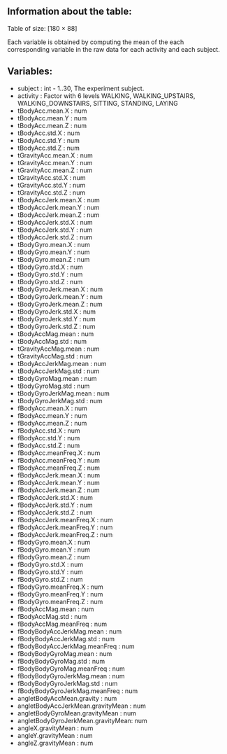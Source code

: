 ## Information about the table:
Table of size: [180 × 88]

Each variable is obtained by computing the mean of the each corresponding variable in the raw data for each activity and each subject.

## Variables:
-  subject                           : int - 1..30, The experiment subject.
-  activity                          : Factor with 6 levels WALKING, WALKING_UPSTAIRS, WALKING_DOWNSTAIRS, SITTING, STANDING, LAYING
-  tBodyAcc.mean.X                   : num
-  tBodyAcc.mean.Y                   : num
-  tBodyAcc.mean.Z                   : num
-  tBodyAcc.std.X                    : num
-  tBodyAcc.std.Y                    : num
-  tBodyAcc.std.Z                    : num
-  tGravityAcc.mean.X                : num
-  tGravityAcc.mean.Y                : num
-  tGravityAcc.mean.Z                : num
-  tGravityAcc.std.X                 : num
-  tGravityAcc.std.Y                 : num
-  tGravityAcc.std.Z                 : num
-  tBodyAccJerk.mean.X               : num
-  tBodyAccJerk.mean.Y               : num
-  tBodyAccJerk.mean.Z               : num
-  tBodyAccJerk.std.X                : num
-  tBodyAccJerk.std.Y                : num
-  tBodyAccJerk.std.Z                : num
-  tBodyGyro.mean.X                  : num
-  tBodyGyro.mean.Y                  : num
-  tBodyGyro.mean.Z                  : num
-  tBodyGyro.std.X                   : num
-  tBodyGyro.std.Y                   : num
-  tBodyGyro.std.Z                   : num
-  tBodyGyroJerk.mean.X              : num
-  tBodyGyroJerk.mean.Y              : num
-  tBodyGyroJerk.mean.Z              : num
-  tBodyGyroJerk.std.X               : num
-  tBodyGyroJerk.std.Y               : num
-  tBodyGyroJerk.std.Z               : num
-  tBodyAccMag.mean                  : num
-  tBodyAccMag.std                   : num
-  tGravityAccMag.mean               : num
-  tGravityAccMag.std                : num
-  tBodyAccJerkMag.mean              : num
-  tBodyAccJerkMag.std               : num
-  tBodyGyroMag.mean                 : num
-  tBodyGyroMag.std                  : num
-  tBodyGyroJerkMag.mean             : num
-  tBodyGyroJerkMag.std              : num
-  fBodyAcc.mean.X                   : num
-  fBodyAcc.mean.Y                   : num
-  fBodyAcc.mean.Z                   : num
-  fBodyAcc.std.X                    : num
-  fBodyAcc.std.Y                    : num
-  fBodyAcc.std.Z                    : num
-  fBodyAcc.meanFreq.X               : num
-  fBodyAcc.meanFreq.Y               : num
-  fBodyAcc.meanFreq.Z               : num
-  fBodyAccJerk.mean.X               : num
-  fBodyAccJerk.mean.Y               : num
-  fBodyAccJerk.mean.Z               : num
-  fBodyAccJerk.std.X                : num
-  fBodyAccJerk.std.Y                : num
-  fBodyAccJerk.std.Z                : num
-  fBodyAccJerk.meanFreq.X           : num
-  fBodyAccJerk.meanFreq.Y           : num
-  fBodyAccJerk.meanFreq.Z           : num
-  fBodyGyro.mean.X                  : num
-  fBodyGyro.mean.Y                  : num
-  fBodyGyro.mean.Z                  : num
-  fBodyGyro.std.X                   : num
-  fBodyGyro.std.Y                   : num
-  fBodyGyro.std.Z                   : num
-  fBodyGyro.meanFreq.X              : num
-  fBodyGyro.meanFreq.Y              : num
-  fBodyGyro.meanFreq.Z              : num
-  fBodyAccMag.mean                  : num
-  fBodyAccMag.std                   : num
-  fBodyAccMag.meanFreq              : num
-  fBodyBodyAccJerkMag.mean          : num
-  fBodyBodyAccJerkMag.std           : num
-  fBodyBodyAccJerkMag.meanFreq      : num
-  fBodyBodyGyroMag.mean             : num
-  fBodyBodyGyroMag.std              : num
-  fBodyBodyGyroMag.meanFreq         : num
-  fBodyBodyGyroJerkMag.mean         : num
-  fBodyBodyGyroJerkMag.std          : num
-  fBodyBodyGyroJerkMag.meanFreq     : num
-  angletBodyAccMean.gravity         : num
-  angletBodyAccJerkMean.gravityMean : num
-  angletBodyGyroMean.gravityMean    : num
-  angletBodyGyroJerkMean.gravityMean: num
-  angleX.gravityMean                : num
-  angleY.gravityMean                : num
-  angleZ.gravityMean                : num
